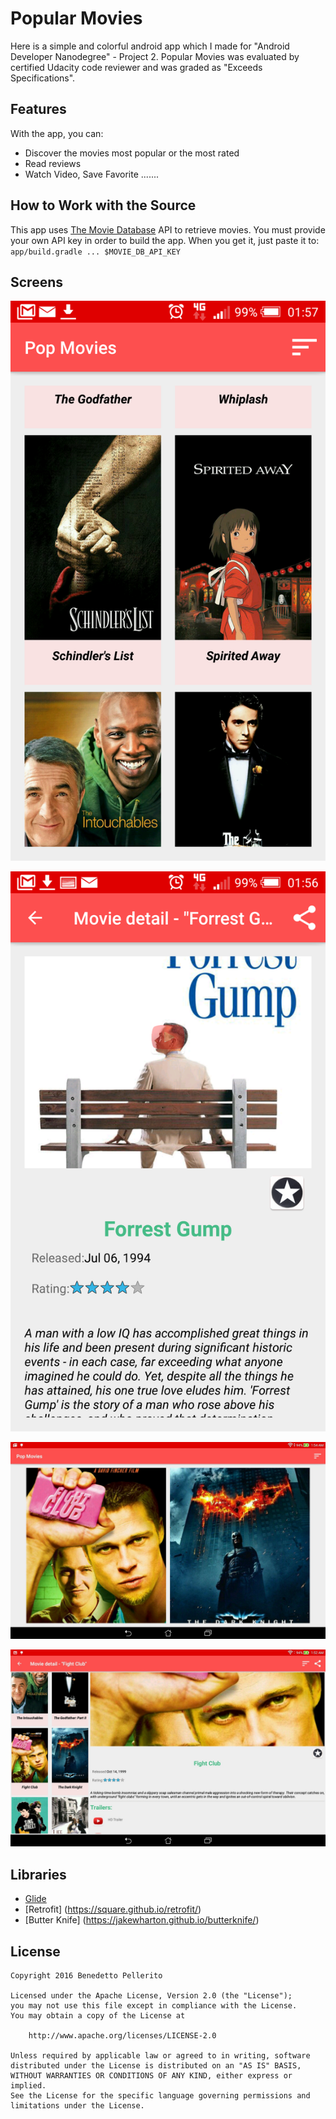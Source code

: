 # Popular Movies

Here is a simple and colorful android app which I made for "Android Developer Nanodegree" - Project 2.
Popular Movies was evaluated by certified Udacity code reviewer and was graded as "Exceeds Specifications".




## Features

With the app, you can:
* Discover the movies most popular or the most rated 
* Read reviews 
* Watch Video, Save Favorite .......

## How to Work with the Source

This app uses [The Movie Database](https://www.themoviedb.org/documentation/api) API to retrieve movies.
You must provide your own API key in order to build the app. When you get it, just paste it to:
    ```
    app/build.gradle ... $MOVIE_DB_API_KEY
    ```

## Screens

![screen](phone-movies.png)

![screen](phone-details.png)

![screen](tablet-movies.jpg)

![screen](tablet-details.jpg)


## Libraries

* [Glide](https://github.com/bumptech/glide)
* [Retrofit] (https://square.github.io/retrofit/)
* [Butter Knife] (https://jakewharton.github.io/butterknife/)


## License

    Copyright 2016 Benedetto Pellerito

    Licensed under the Apache License, Version 2.0 (the "License");
    you may not use this file except in compliance with the License.
    You may obtain a copy of the License at

        http://www.apache.org/licenses/LICENSE-2.0

    Unless required by applicable law or agreed to in writing, software
    distributed under the License is distributed on an "AS IS" BASIS,
    WITHOUT WARRANTIES OR CONDITIONS OF ANY KIND, either express or implied.
    See the License for the specific language governing permissions and
    limitations under the License.
